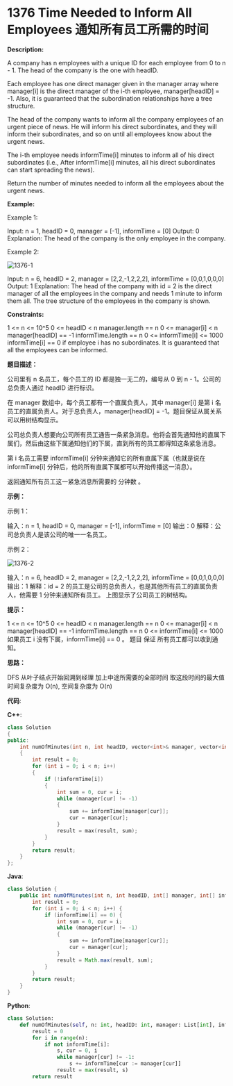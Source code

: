 # 1376 Time Needed to Inform All Employees 通知所有员工所需的时间

__Description:__

A company has n employees with a unique ID for each employee from 0 to n - 1. The head of the company is the one with headID.

Each employee has one direct manager given in the manager array where manager[i] is the direct manager of the i-th employee, manager[headID] = -1. Also, it is guaranteed that the subordination relationships have a tree structure.

The head of the company wants to inform all the company employees of an urgent piece of news. He will inform his direct subordinates, and they will inform their subordinates, and so on until all employees know about the urgent news.

The i-th employee needs informTime[i] minutes to inform all of his direct subordinates (i.e., After informTime[i] minutes, all his direct subordinates can start spreading the news).

Return the number of minutes needed to inform all the employees about the urgent news.

__Example:__

Example 1:

Input: n = 1, headID = 0, manager = [-1], informTime = [0]
Output: 0
Explanation: The head of the company is the only employee in the company.

Example 2:

![1376-1](https://assets.leetcode.com/uploads/2020/02/27/graph.png)

Input: n = 6, headID = 2, manager = [2,2,-1,2,2,2], informTime = [0,0,1,0,0,0]
Output: 1
Explanation: The head of the company with id = 2 is the direct manager of all the employees in the company and needs 1 minute to inform them all.
The tree structure of the employees in the company is shown.

__Constraints:__

1 <= n <= 10^5
0 <= headID < n
manager.length == n
0 <= manager[i] < n
manager[headID] == -1
informTime.length == n
0 <= informTime[i] <= 1000
informTime[i] == 0 if employee i has no subordinates.
It is guaranteed that all the employees can be informed.

__题目描述：__

公司里有 n 名员工，每个员工的 ID 都是独一无二的，编号从 0 到 n - 1。公司的总负责人通过 headID 进行标识。

在 manager 数组中，每个员工都有一个直属负责人，其中 manager[i] 是第 i 名员工的直属负责人。对于总负责人，manager[headID] = -1。题目保证从属关系可以用树结构显示。

公司总负责人想要向公司所有员工通告一条紧急消息。他将会首先通知他的直属下属们，然后由这些下属通知他们的下属，直到所有的员工都得知这条紧急消息。

第 i 名员工需要 informTime[i] 分钟来通知它的所有直属下属（也就是说在 informTime[i] 分钟后，他的所有直属下属都可以开始传播这一消息）。

返回通知所有员工这一紧急消息所需要的 分钟数 。

__示例：__

示例 1：

输入：n = 1, headID = 0, manager = [-1], informTime = [0]
输出：0
解释：公司总负责人是该公司的唯一一名员工。

示例 2：

![1376-2](https://assets.leetcode-cn.com/aliyun-lc-upload/uploads/2020/03/08/graph.png)

输入：n = 6, headID = 2, manager = [2,2,-1,2,2,2], informTime = [0,0,1,0,0,0]
输出：1
解释：id = 2 的员工是公司的总负责人，也是其他所有员工的直属负责人，他需要 1 分钟来通知所有员工。
上图显示了公司员工的树结构。

__提示：__

1 <= n <= 10^5
0 <= headID < n
manager.length == n
0 <= manager[i] < n
manager[headID] == -1
informTime.length == n
0 <= informTime[i] <= 1000
如果员工 i 没有下属，informTime[i] == 0 。
题目 保证 所有员工都可以收到通知。

__思路：__

DFS
从叶子结点开始回溯到经理
加上中途所需要的全部时间
取这段时间的最大值
时间复杂度为 O(n), 空间复杂度为 O(n)

__代码__:

__C++__:

```C++
class Solution 
{
public:
    int numOfMinutes(int n, int headID, vector<int>& manager, vector<int>& informTime) 
    {
        int result = 0;
        for (int i = 0; i < n; i++) 
        {
            if (!informTime[i]) 
            {
                int sum = 0, cur = i;
                while (manager[cur] != -1) 
                {
                    sum += informTime[manager[cur]];
                    cur = manager[cur];
                }
                result = max(result, sum);
            }
        }
        return result;
    }
};
```

__Java__:

```Java
class Solution {
    public int numOfMinutes(int n, int headID, int[] manager, int[] informTime) {
        int result = 0;
        for (int i = 0; i < n; i++) {
            if (informTime[i] == 0) {
                int sum = 0, cur = i;
                while (manager[cur] != -1) 
                {
                    sum += informTime[manager[cur]];
                    cur = manager[cur];
                }
                result = Math.max(result, sum);
            }
        }
        return result;
    }
}
```

__Python__:

```Python
class Solution:
    def numOfMinutes(self, n: int, headID: int, manager: List[int], informTime: List[int]) -> int:
        result = 0
        for i in range(n):
            if not informTime[i]:
                s, cur = 0, i
                while manager[cur] != -1:
                    s += informTime[cur := manager[cur]]
                result = max(result, s)
        return result
```
